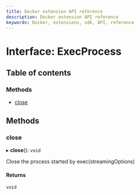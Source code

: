 ```yaml
---
title: Docker extension API reference
description: Docker extension API reference
keywords: Docker, extensions, sdk, API, reference
---
```


# Interface: ExecProcess

## Table of contents

### Methods

- [close](ExecProcess.md#close)

## Methods

### close

▸ **close**(): `void`

Close the process started by exec(streamingOptions)

#### Returns

`void`
